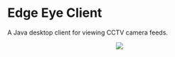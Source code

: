 # Edge Eye Client
A Java desktop client for viewing CCTV camera feeds.

<p align="center">
  <img src="https://raw.githubusercontent.com/Edge-Route-Networks/Edge-Route-Networks.github.io/master/img/logos/logo-dark.png">
</p>
